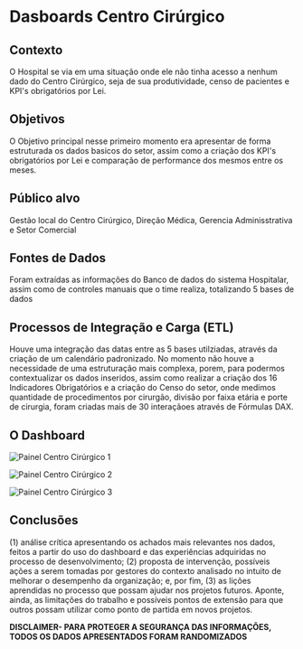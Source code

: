 # Dasboards Centro Cirúrgico

## Contexto
O Hospital se via em uma situação onde ele não tinha acesso a nenhum dado do Centro Cirúrgico, seja de sua produtividade, censo de pacientes e KPI's obrigatórios por Lei.

## Objetivos
O Objetivo principal nesse primeiro momento era apresentar de forma estruturada os dados basicos do setor, assim como a criação dos KPI's obrigatórios por Lei e comparação de performance dos mesmos entre os meses.

## Público alvo
Gestão local do Centro Cirúrgico, Direção Médica, Gerencia Adminisstrativa e Setor Comercial

## Fontes de Dados
Foram extraídas as informações do Banco de dados do sistema Hospitalar, assim como de controles manuais que o time realiza, totalizando 5 bases de dados

## Processos de Integração e Carga (ETL)
Houve uma integração das datas entre as 5 bases utilziadas, através da criação de um calendário padronizado. No momento não houve a necessidade de uma estruturação mais complexa, porem, para podermos contextualizar os dados inseridos, assim como realizar a criação dos 16 Indicadores Obrigatórios e a criação do Censo do setor, onde medimos quantidade de procedimentos por cirurgão, divisão por faixa etária e porte de cirurgia, foram criadas mais de 30 interaçãoes através de Fórmulas DAX.

## O Dashboard
![Painel Centro Cirúrgico 1](https://github.com/chscharth/Dasboards/assets/85425294/806b41cf-7f88-4805-8b7a-c4eabed13baf)

![Painel Centro Cirúrgico 2](https://github.com/chscharth/Dasboards/assets/85425294/d5d979e8-a000-449e-8eaf-dce0f3451ddb)

![Painel Centro Cirúrgico 3](https://github.com/chscharth/Dasboards/assets/85425294/badd2707-0171-408f-b48d-30383e32d593)

## Conclusões
(1) análise crítica apresentando os achados mais relevantes nos dados, feitos a partir do uso do dashboard e das experiências adquiridas no processo de desenvolvimento; 
(2) proposta de intervenção, possíveis ações a serem tomadas por gestores do contexto analisado no intuito de melhorar o desempenho da organização; e, por fim, 
(3) as lições aprendidas no processo que possam ajudar nos projetos futuros. Aponte, ainda, as limitações do trabalho e possíveis pontos de extensão para que outros possam utilizar como ponto de partida em novos projetos.

**DISCLAIMER- PARA PROTEGER A SEGURANÇA DAS INFORMAÇÕES, TODOS OS DADOS APRESENTADOS FORAM RANDOMIZADOS**
